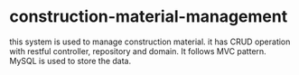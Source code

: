 # construction-material-management
this system is used to manage construction material. it has CRUD operation with restful controller, repository and domain. It follows MVC pattern. MySQL is used to store the data.
